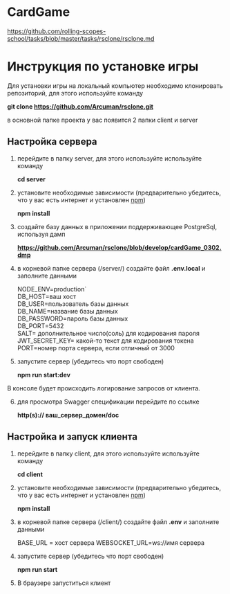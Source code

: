 # CardGame
https://github.com/rolling-scopes-school/tasks/blob/master/tasks/rsclone/rsclone.md

# Инструкция по установке игры

 Для установки игры на локальный компьютер необходимо клонировать репозиторий, для этого используйте команду
  
   **git clone https://github.com/Arcuman/rsclone.git**
  
в основной папке проекта у вас появится 2 папки  client и server

## Настройка сервера 

1. перейдите в папку server, для этого используйте используйте команду
  
    **cd server**
  
2. установите необходимые зависимости (предварительно убедитесь, что у вас есть интернет и установлен  [npm](https://nodejs.org/en/)) 
  
    **npm install**
  
3. создайте базу данных в приложении поддерживающее PostgreSql, используя дамп

    **https://github.com/Arcuman/rsclone/blob/develop/cardGame_0302.dmp**

4. в корневой папке сервера (/server/) создайте файл **.env.local** и заполните данными
 
    NODE_ENV=production`  
    DB_HOST=ваш хост  
    DB_USER=пользователь базы данных   
    DB_NAME=название базы данных  
    DB_PASSWORD=пароль базы данных  
    DB_PORT=5432  
    SALT= дополнительное число(соль) для кодирования пароля  
    JWT_SECRET_KEY= какой-то текст для кодирования токена  
    PORT=номер порта сервера, если отличный от 3000
  

5. запустите сервер (убедитесь что порт свободен)

    **npm run start:dev**

  В консоле будет происходить логирование запросов от клиента.
  
6. для просмотра Swagger спецификации перейдите по ссылке

    **http(s):// ваш_сервер_домен/doc**

## Настройка и запуск клиента


1. перейдите в папку client, для этого используйте используйте команду
  
    **cd client**
  
2. установите необходимые зависимости (предварительно убедитесь, что у вас есть интернет и установлен  [npm](https://nodejs.org/en/)) 
  
    **npm install**
  
3. в корневой папке сервера (/client/) создайте файл **.env** и заполните данными
 
     BASE_URL = хост сервера 
     WEBSOCKET_URL=ws://имя сервера 

  
4. запустите сервер (убедитесь что порт свободен)

    **npm run start**
5. В браузере запуститься клиент
